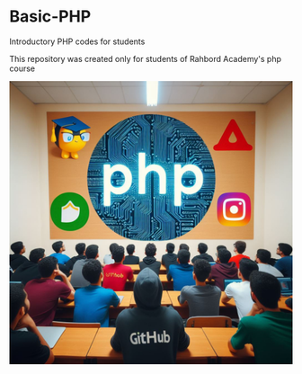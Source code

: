 # Basic-PHP
Introductory PHP codes for students


This repository was created only for students of Rahbord Academy's php course

<img src="https://github.com/Mohammadhosseinmoeinzadeh/Basic-PHP/blob/main/PHP.jpeg" alt="not image" style="display: block; margin: auto;">

